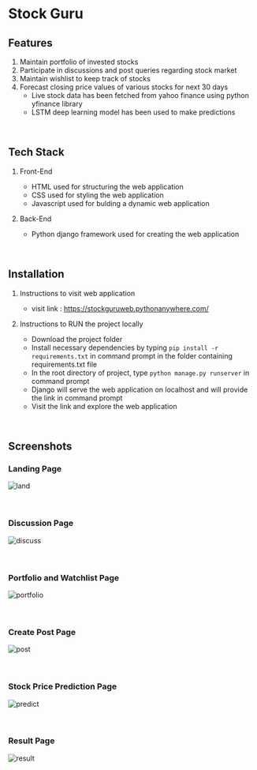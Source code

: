 # Stock Guru

## Features
1. Maintain portfolio of invested stocks 
2. Participate in discussions and post queries regarding stock market 
3. Maintain wishlist to keep track of stocks 
4. Forecast closing price values of various stocks for next 30 days
    * Live stock data has been fetched from yahoo finance using python yfinance library
    * LSTM deep learning model has been used to make predictions
<br>

## Tech Stack
1. Front-End 
    * HTML used for structuring the web application
    * CSS used for styling the web application
    * Javascript used for bulding a dynamic web application
    
2. Back-End
    * Python django framework used for creating the web application
<br>

## Installation
1. Instructions to visit web application
   * visit link : https://stockguruweb.pythonanywhere.com/

2. Instructions to RUN the project locally
   * Download the project folder
   * Install necessary dependencies by typing `pip install -r requirements.txt` in command prompt in the folder containing requirements.txt file
   * In the root directory of project, type `python manage.py runserver` in command prompt
   * Django will serve the web application on localhost and will provide the link in command prompt
   * Visit the link and explore the web application
<br>

## Screenshots

### Landing Page
![land](https://user-images.githubusercontent.com/73059947/148243369-cd2c8a9e-51c8-425e-a48e-e09f2d0f0887.png)
<br>
<br>
<br>

### Discussion Page
![discuss](https://user-images.githubusercontent.com/73059947/148243456-2c88b234-997d-4021-bdbe-dd14c6455579.png)
<br>
<br>
<br>

### Portfolio and Watchlist Page
![portfolio](https://user-images.githubusercontent.com/73059947/148243553-2df0952f-16d3-4239-b6bc-1072887ebd92.png)
<br>
<br>
<br>

### Create Post Page
![post](https://user-images.githubusercontent.com/73059947/148243705-54b5e036-5e1f-42ad-8a37-06e2de90e189.png)
<br>
<br>
<br>

### Stock Price Prediction Page
![predict](https://user-images.githubusercontent.com/73059947/148243864-65352adc-a6b6-4856-9ff5-ff001f2393f7.png)
<br>
<br>
<br>

### Result Page
![result](https://user-images.githubusercontent.com/73059947/148244003-bd51915f-d74e-4050-9e76-f48f908e92c8.png)

